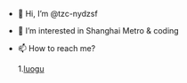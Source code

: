 - 👋 Hi, I’m @tzc-nydzsf
- 👀 I’m interested in Shanghai Metro & coding
- 📫 How to reach me?

  1.[luogu](https://www.luogu.com.cn/user/369836)

<!---
tzc-nydzsf/tzc-nydzsf is a ✨ special ✨ repository because its `README.md` (this file) appears on your GitHub profile.
You can click the Preview link to take a look at your changes.
--->
